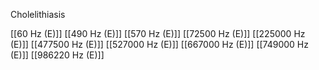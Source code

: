 Cholelithiasis

[[60 Hz (E)]]
[[490 Hz (E)]]
[[570 Hz (E)]]
[[72500 Hz (E)]]
[[225000 Hz (E)]]
[[477500 Hz (E)]]
[[527000 Hz (E)]]
[[667000 Hz (E)]]
[[749000 Hz (E)]]
[[986220 Hz (E)]]